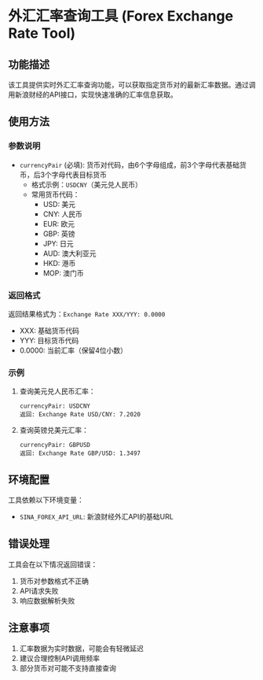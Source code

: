 # 外汇汇率查询工具 (Forex Exchange Rate Tool)

## 功能描述
该工具提供实时外汇汇率查询功能，可以获取指定货币对的最新汇率数据。通过调用新浪财经的API接口，实现快速准确的汇率信息获取。

## 使用方法

### 参数说明
- `currencyPair` (必填): 货币对代码，由6个字母组成，前3个字母代表基础货币，后3个字母代表目标货币
  - 格式示例：`USDCNY`（美元兑人民币）
  - 常用货币代码：
    - USD: 美元
    - CNY: 人民币
    - EUR: 欧元
    - GBP: 英镑
    - JPY: 日元
    - AUD: 澳大利亚元
    - HKD: 港币
    - MOP: 澳门币

### 返回格式
返回结果格式为：`Exchange Rate XXX/YYY: 0.0000`
- XXX: 基础货币代码
- YYY: 目标货币代码
- 0.0000: 当前汇率（保留4位小数）

### 示例
1. 查询美元兑人民币汇率：
   ```
   currencyPair: USDCNY
   返回: Exchange Rate USD/CNY: 7.2020
   ```

2. 查询英镑兑美元汇率：
   ```
   currencyPair: GBPUSD
   返回: Exchange Rate GBP/USD: 1.3497
   ```

## 环境配置
工具依赖以下环境变量：
- `SINA_FOREX_API_URL`: 新浪财经外汇API的基础URL

## 错误处理
工具会在以下情况返回错误：
1. 货币对参数格式不正确
2. API请求失败
3. 响应数据解析失败

## 注意事项
1. 汇率数据为实时数据，可能会有轻微延迟
2. 建议合理控制API调用频率
3. 部分货币对可能不支持直接查询 